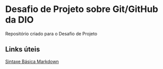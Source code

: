 #  Desafio de Projeto sobre Git/GitHub da DIO
Repositório criado para o Desafio de Projeto

## Links úteis
[Sintaxe Básica Markdown](https://www.markdownguide.org/)
